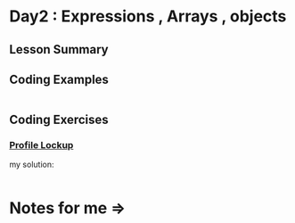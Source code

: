 # Day2 : Expressions , Arrays , objects


## Lesson Summary


## Coding Examples
```javascript

```

## Coding Exercises
### [Profile Lockup](https://www.freecodecamp.org/learn/javascript-algorithms-and-data-structures/basic-javascript/profile-lookup)

my solution:
```javascript

```
# Notes for me => 
